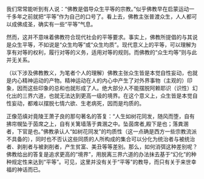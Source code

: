 我们常常能听到有人说：“佛教是倡导众生平等的宗教。”似乎佛教早在启蒙运动一千多年之前就把“平等”作为自己的口号了。看上去，佛教主张普渡众生，人人都可以成佛成圣，确实有一些“平等”气息。

然而，这并不意味着佛教符合现代社会的平等要求。事实上，佛教所提倡的与其说是众生平等，不如说是“众生均等”或“众生均质”。现代意义上的平等，可以理解为享有对等的权利，履行对等的义务，适用对等的规则。而佛教的“众生均等”则与此并无关系。

（以下涉及佛教教义，为笔者个人的理解）佛教主张众生皆是本觉自性妄动，也就是内心精神运动的产物。精神运动在人的内心中产生了对外界事物（主观的）印象，因而这些印象的总和也就形成了人。绝大部分人不能摆脱阿赖耶识（识性）幻化出的三界六道，也就无法达到更高一级的境界。在这个意义上，众生皆是本觉自性妄动，都难以摆脱七情六欲、生老病死，因而是均质的。

正像范缜对竟陵王萧子良的那句著名的答复：“人生如树花同发，随风而堕，自有拂帘幌坠于茵席之上，自有关篱墙落于粪溷之中。坠茵席者,殿下是也；落粪溷者，下官是也。”佛教承认人“如树花同发”的均质性（这一点确是西方一些宗教流派不具备的），同时也不否认这些同质的人所构成的集合可以分化为统治者与被统治者、剥削者与被剥削者，产生贫富、美丑等等差别。那么，如何消弭这种差别呢？佛教给出的答复是追求更高的“境界”，用脱离三界六道的办法抹去基于“幻化”的种种规定性来达到“平等”。可见，这里并没有关于“平等”的教导，而只有关于来世幸福的神话而已。
